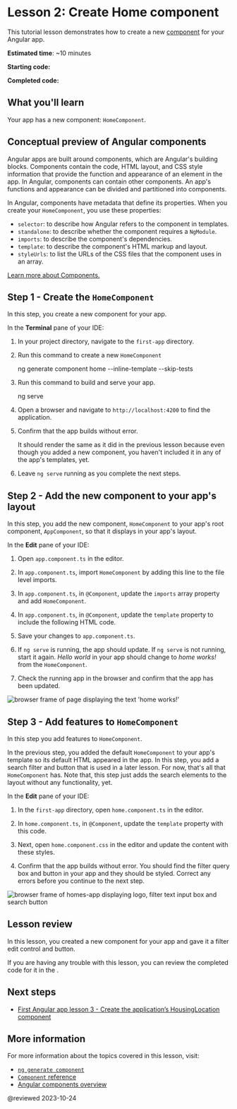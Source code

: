 # Lesson 2: Create Home component
This tutorial lesson demonstrates how to create a new [component](/guide/component-overview) for your Angular app.

**Estimated time**: ~10 minutes

**Starting code:** <live-example name="first-app-lesson-01"></live-example>

**Completed code:** <live-example name="first-app-lesson-02"></live-example>

## What you'll learn

Your app has a new component: `HomeComponent`.

## Conceptual preview of Angular components

Angular apps are built around components, which are Angular's building blocks.
Components contain the code, HTML layout, and CSS style information that provide the function and appearance of an element in the app.
In Angular, components can contain other components. An app's functions and appearance can be divided and partitioned into components.

In Angular, components have metadata that define its properties.
When you create your `HomeComponent`, you use these properties:

*   `selector`: to describe how Angular refers to the component in templates.
*   `standalone`: to describe whether the component requires a `NgModule`.
*   `imports`: to describe the component's dependencies.
*   `template`: to describe the component's HTML markup and layout.
*   `styleUrls`: to list the URLs of the CSS files that the component uses in an array.

[Learn more about Components.](/api/core/Component)

## Step 1 - Create the `HomeComponent`

In this step, you create a new component for your app.

In the **Terminal** pane of your IDE:

1.  In your project directory, navigate to the `first-app` directory.
1.  Run this command to create a new `HomeComponent`

    <code-example format="shell" language="shell">

    ng generate component home --inline-template --skip-tests

    </code-example>

1.  Run this command to build and serve your app.

    <code-example format="shell" language="shell">

    ng serve

    </code-example>

1.  Open a browser and navigate to `http://localhost:4200` to find the application.
1.  Confirm that the app builds without error.

    <div class="callout is-helpful">
      It should render the same as it did in the previous lesson because even though you added a new component, you haven't included it in any of the app's templates, yet.
    </div>
1.  Leave `ng serve` running as you complete the next steps.

## Step 2 - Add the new component to your app's layout

In this step, you add the new component, `HomeComponent` to your app's root component, `AppComponent`, so that it displays in your app's layout.

In the **Edit** pane of your IDE:

1.  Open `app.component.ts` in the editor.
1.  In `app.component.ts`, import `HomeComponent` by adding this line to the file level imports.

    <code-example header="Import HomeComponent in src/app/app.component.ts" path="first-app-lesson-02/src/app/app.component.ts" region="import-home"></code-example>

1.  In `app.component.ts`, in `@Component`, update the `imports` array property and add `HomeComponent`.

    <code-example header="Replace in src/app/app.component.ts" path="first-app-lesson-02/src/app/app.component.ts" region="app-metadata-imports"></code-example>
1.  In `app.component.ts`, in `@Component`, update the `template` property to include the following HTML code.

    <code-example header="Replace in src/app/app.component.ts" path="first-app-lesson-02/src/app/app.component.ts" region="app-metadata-template"></code-example>
1.  Save your changes to  `app.component.ts`.
1.  If `ng serve` is running, the app should update.
    If `ng serve` is not running, start it again.
    *Hello world* in your app should change to *home works!* from the `HomeComponent`.
1.  Check the running app in the browser and confirm that the app has been updated.

<section class="lightbox">
<img alt="browser frame of page displaying the text 'home works!'" src="generated/images/guide/faa/homes-app-lesson-02-step-2.png">
</section>

## Step 3 - Add features to `HomeComponent`

In this step you add features to `HomeComponent`.

In the previous step, you added the default `HomeComponent` to your app's template so its default HTML appeared in the app.
In this step, you add a search filter and button that is used in a later lesson.
For now, that's all that `HomeComponent` has.
Note that, this step just adds the search elements to the layout without any functionality, yet.

In the **Edit** pane of your IDE:

1.  In the `first-app` directory, open `home.component.ts` in the editor.
1.  In `home.component.ts`, in `@Component`, update the `template` property with this code.

    <code-example header="Replace in src/app/home/home.component.ts" path="first-app-lesson-02/src/app/home/home.component.ts" region="home-template"></code-example>

1.  Next, open `home.component.css` in the editor and update the content with these styles.

    <code-example header="Replace in src/app/home/home.component.css" path="first-app-lesson-02/src/app/home/home.component.css"></code-example>

1.  Confirm that the app builds without error.
    You should find the filter query box and button in your app and they should be styled.
    Correct any errors before you continue to the next step.

<section class="lightbox">
<img alt="browser frame of homes-app displaying logo, filter text input box and search button" src="generated/images/guide/faa/homes-app-lesson-02-step-3.png">
</section>

## Lesson review

In this lesson, you created a new component for your app and gave it a filter edit control and button.

If you are having any trouble with this lesson, you can review the completed code for it in the <live-example></live-example>.

## Next steps

* [First Angular app lesson 3 - Create the application’s HousingLocation component](tutorial/first-app/first-app-lesson-03)

## More information

For more information about the topics covered in this lesson, visit:

*  [`ng generate component`](cli/generate#component-command)
*  [`Component` reference](api/core/Component)
*  [Angular components overview](guide/component-overview)

@reviewed 2023-10-24
